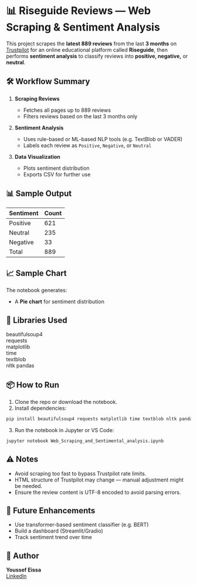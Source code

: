 # 📊 Riseguide Reviews — Web Scraping & Sentiment Analysis

This project scrapes the **latest 889 reviews** from the last **3 months** on [Trustpilot](https://www.trustpilot.com/) for an online educational platform called **Riseguide**, then performs **sentiment analysis** to classify reviews into **positive, negative,** or **neutral**.

## 🛠️ Workflow Summary

1. **Scraping Reviews**
   - Fetches all pages up to 889 reviews
   - Filters reviews based on the last 3 months only

2. **Sentiment Analysis**
   - Uses rule-based or ML-based NLP tools (e.g. TextBlob or VADER)
   - Labels each review as `Positive`, `Negative`, or `Neutral`

3. **Data Visualization**
   - Plots sentiment distribution
   - Exports CSV for further use

## 📊 Sample Output

| Sentiment | Count |
|-----------|-------|
| Positive  | 621   |
| Neutral   | 235   |
| Negative  |  33   |
| Total     |  889  |

## 📈 Sample Chart

The notebook generates:

- A **Pie chart** for sentiment distribution


## 🧰 Libraries Used

beautifulsoup4  
requests    
matplotlib  
time  
textblob  
nltk
pandas  

## 📦 How to Run

1. Clone the repo or download the notebook.  
2. Install dependencies:

```bash
pip install beautifulsoup4 requests matplotlib time textblob nltk pandas
```

3. Run the notebook in Jupyter or VS Code:

```bash
jupyter notebook Web_Scraping_and_Sentimental_analysis.ipynb
```

## ⚠️ Notes

- Avoid scraping too fast to bypass Trustpilot rate limits.  
- HTML structure of Trustpilot may change — manual adjustment might be needed.  
- Ensure the review content is UTF-8 encoded to avoid parsing errors.  

## 📌 Future Enhancements

- Use transformer-based sentiment classifier (e.g. BERT)  
- Build a dashboard (Streamlit/Gradio)  
- Track sentiment trend over time  

## 🧠 Author

**Youssef Eissa**  
[LinkedIn](https://www.linkedin.com/in/youssef-ahmed-1b2207317?utm_source=share&utm_campaign=share_via&utm_content=profile&utm_medium=android_app)  
